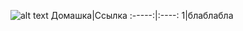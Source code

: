 ![alt text](https://avatars2.githubusercontent.com/u/11632545?v=3&s=200)
Домашка|Ссылка
:-----:|:----:
1|блаблабла
